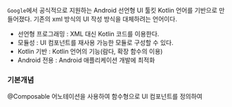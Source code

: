 
`Google`에서 공식적으로 지원하는 Android 선언형 UI 툴킷
Kotlin 언어를 기반으로 만들어졌다. 기존의 xml 방식의 UI 작성 방식을 대체하려는 언어이다.

- 선언형 프로그래밍 : XML 대신 Kotlin 코드를 이용한다.
- 모듈성 : UI 컴포넌트를 재사용 가능한 모듈로 구성할 수 있다.
- Kotlin 기반 : Kotlin 언어의 기능(람다, 확장 함수의 이용)
- Android 전용 : Android 애플리케이션 개발에 최적화


### 기본개념

@Composable 어노테이션을 사용하여 함수형으로 UI 컴포넌트를 정의하여 